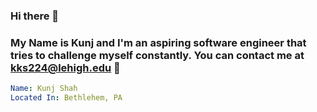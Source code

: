 ### Hi there 👋
### My Name is Kunj and I'm an aspiring software engineer that tries to challenge myself constantly. You can contact me at kks224@lehigh.edu 📧


```yaml
Name: Kunj Shah
Located In: Bethlehem, PA
```
